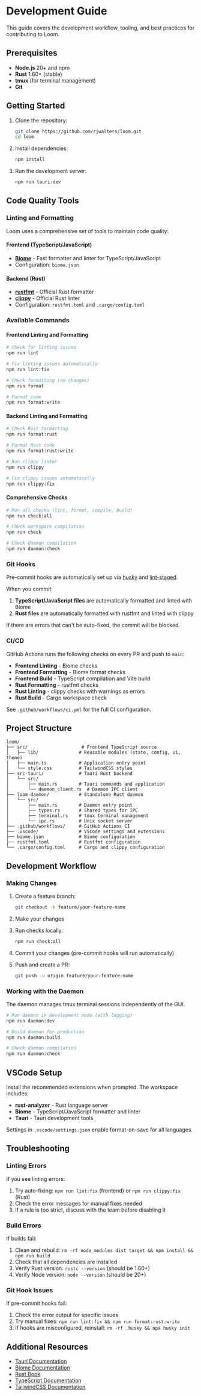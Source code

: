 # Development Guide

This guide covers the development workflow, tooling, and best practices for contributing to Loom.

## Prerequisites

- **Node.js** 20+ and npm
- **Rust** 1.60+ (stable)
- **tmux** (for terminal management)
- **Git**

## Getting Started

1. Clone the repository:
   ```bash
   git clone https://github.com/rjwalters/loom.git
   cd loom
   ```

2. Install dependencies:
   ```bash
   npm install
   ```

3. Run the development server:
   ```bash
   npm run tauri:dev
   ```

## Code Quality Tools

### Linting and Formatting

Loom uses a comprehensive set of tools to maintain code quality:

#### Frontend (TypeScript/JavaScript)
- **[Biome](https://biomejs.dev/)** - Fast formatter and linter for TypeScript/JavaScript
- Configuration: `biome.json`

#### Backend (Rust)
- **[rustfmt](https://rust-lang.github.io/rustfmt/)** - Official Rust formatter
- **[clippy](https://github.com/rust-lang/rust-clippy)** - Official Rust linter
- Configuration: `rustfmt.toml` and `.cargo/config.toml`

### Available Commands

#### Frontend Linting and Formatting
```bash
# Check for linting issues
npm run lint

# Fix linting issues automatically
npm run lint:fix

# Check formatting (no changes)
npm run format

# Format code
npm run format:write
```

#### Backend Linting and Formatting
```bash
# Check Rust formatting
npm run format:rust

# Format Rust code
npm run format:rust:write

# Run clippy linter
npm run clippy

# Fix clippy issues automatically
npm run clippy:fix
```

#### Comprehensive Checks
```bash
# Run all checks (lint, format, compile, build)
npm run check:all

# Check workspace compilation
npm run check

# Check daemon compilation
npm run daemon:check
```

### Git Hooks

Pre-commit hooks are automatically set up via [husky](https://typicode.github.io/husky/) and [lint-staged](https://github.com/lint-staged/lint-staged).

When you commit:
1. **TypeScript/JavaScript files** are automatically formatted and linted with Biome
2. **Rust files** are automatically formatted with rustfmt and linted with clippy

If there are errors that can't be auto-fixed, the commit will be blocked.

### CI/CD

GitHub Actions runs the following checks on every PR and push to `main`:

- **Frontend Linting** - Biome checks
- **Frontend Formatting** - Biome format checks
- **Frontend Build** - TypeScript compilation and Vite build
- **Rust Formatting** - rustfmt checks
- **Rust Linting** - clippy checks with warnings as errors
- **Rust Build** - Cargo workspace check

See `.github/workflows/ci.yml` for the full CI configuration.

## Project Structure

```
loom/
├── src/                    # Frontend TypeScript source
│   ├── lib/               # Reusable modules (state, config, ui, theme)
│   ├── main.ts            # Application entry point
│   └── style.css          # TailwindCSS styles
├── src-tauri/             # Tauri Rust backend
│   └── src/
│       ├── main.rs        # Tauri commands and application
│       └── daemon_client.rs  # Daemon IPC client
├── loom-daemon/           # Standalone Rust daemon
│   └── src/
│       ├── main.rs        # Daemon entry point
│       ├── types.rs       # Shared types for IPC
│       ├── terminal.rs    # tmux terminal management
│       └── ipc.rs         # Unix socket server
├── .github/workflows/     # GitHub Actions CI
├── .vscode/               # VSCode settings and extensions
├── biome.json             # Biome configuration
├── rustfmt.toml           # Rustfmt configuration
└── .cargo/config.toml     # Cargo and clippy configuration
```

## Development Workflow

### Making Changes

1. Create a feature branch:
   ```bash
   git checkout -b feature/your-feature-name
   ```

2. Make your changes

3. Run checks locally:
   ```bash
   npm run check:all
   ```

4. Commit your changes (pre-commit hooks will run automatically)

5. Push and create a PR:
   ```bash
   git push -u origin feature/your-feature-name
   ```

### Working with the Daemon

The daemon manages tmux terminal sessions independently of the GUI.

```bash
# Run daemon in development mode (with logging)
npm run daemon:dev

# Build daemon for production
npm run daemon:build

# Check daemon compilation
npm run daemon:check
```

## VSCode Setup

Install the recommended extensions when prompted. The workspace includes:

- **rust-analyzer** - Rust language server
- **Biome** - TypeScript/JavaScript formatter and linter
- **Tauri** - Tauri development tools

Settings in `.vscode/settings.json` enable format-on-save for all languages.

## Troubleshooting

### Linting Errors

If you see linting errors:
1. Try auto-fixing: `npm run lint:fix` (frontend) or `npm run clippy:fix` (Rust)
2. Check the error messages for manual fixes needed
3. If a rule is too strict, discuss with the team before disabling it

### Build Errors

If builds fail:
1. Clean and rebuild: `rm -rf node_modules dist target && npm install && npm run build`
2. Check that all dependencies are installed
3. Verify Rust version: `rustc --version` (should be 1.60+)
4. Verify Node version: `node --version` (should be 20+)

### Git Hook Issues

If pre-commit hooks fail:
1. Check the error output for specific issues
2. Try manual fixes: `npm run lint:fix && npm run format:rust:write`
3. If hooks are misconfigured, reinstall: `rm -rf .husky && npx husky init`

## Additional Resources

- [Tauri Documentation](https://tauri.app/)
- [Biome Documentation](https://biomejs.dev/)
- [Rust Book](https://doc.rust-lang.org/book/)
- [TypeScript Documentation](https://www.typescriptlang.org/docs/)
- [TailwindCSS Documentation](https://tailwindcss.com/docs)
